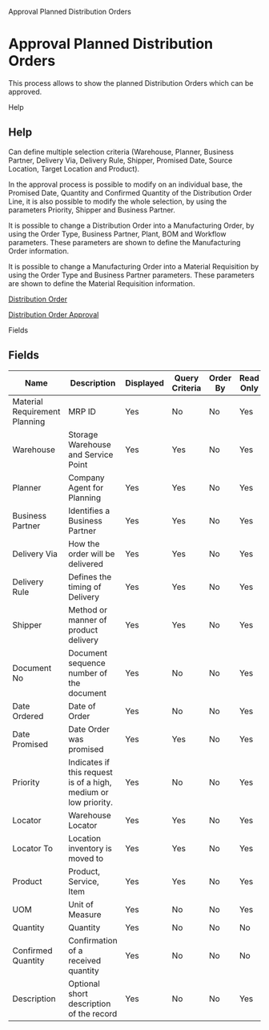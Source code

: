 
Approval  Planned Distribution Orders
# Approval  Planned Distribution Orders


This process allows to show  the planned Distribution Orders which can be approved.

Help
## Help

Can define multiple selection criteria (Warehouse, Planner, Business Partner, Delivery Via, Delivery Rule, Shipper, Promised Date,  Source Location, Target Location and Product).

 In the approval process is possible to modify on an individual base,  the Promised Date, Quantity and Confirmed Quantity of the Distribution Order Line, it is also possible to modify the whole selection,  by using the parameters Priority, Shipper and Business Partner.

It is possible to change a Distribution Order into  a Manufacturing  Order, by using the Order Type, Business Partner, Plant, BOM and Workflow parameters. These parameters are shown to define the Manufacturing Order information.

It is possible to change a Manufacturing Order into a Material Requisition by using the Order Type and Business Partner parameters. These  parameters are shown to define the Material Requisition information.

[Distribution Order](../../functional-guide/window/window-distribution-order.md)

[Distribution Order Approval](../../functional-guide/process/process-mrp_distribution_order_approval.md)

Fields
## Fields




Name                          | Description                                                     | Displayed | Query Criteria | Order By | Read Only | Mandatory
----------------------------- | --------------------------------------------------------------- | --------- | -------------- | -------- | --------- | ---------
Material Requirement Planning | MRP ID                                                          | Yes       | No             | No       | Yes       | Yes      
Warehouse                     | Storage Warehouse and Service Point                             | Yes       | Yes            | No       | Yes       | No       
Planner                       | Company Agent for Planning                                      | Yes       | Yes            | No       | Yes       | No       
Business Partner              | Identifies a Business Partner                                   | Yes       | Yes            | No       | Yes       | No       
Delivery Via                  | How the order will be delivered                                 | Yes       | Yes            | No       | Yes       | No       
Delivery Rule                 | Defines the timing of Delivery                                  | Yes       | Yes            | No       | Yes       | No       
Shipper                       | Method or manner of product delivery                            | Yes       | Yes            | No       | Yes       | No       
Document No                   | Document sequence number of the document                        | Yes       | No             | No       | Yes       | Yes      
Date Ordered                  | Date of Order                                                   | Yes       | No             | No       | Yes       | No       
Date Promised                 | Date Order was promised                                         | Yes       | Yes            | No       | Yes       | No       
Priority                      | Indicates if this request is of a high, medium or low priority. | Yes       | No             | No       | Yes       | Yes      
Locator                       | Warehouse Locator                                               | Yes       | Yes            | No       | Yes       | No       
Locator To                    | Location inventory is moved to                                  | Yes       | Yes            | No       | Yes       | No       
Product                       | Product, Service, Item                                          | Yes       | Yes            | No       | Yes       | No       
UOM                           | Unit of Measure                                                 | Yes       | No             | No       | Yes       | Yes      
Quantity                      | Quantity                                                        | Yes       | No             | No       | No        | Yes      
Confirmed Quantity            | Confirmation of a received quantity                             | Yes       | No             | No       | No        | Yes      
Description                   | Optional short description of the record                        | Yes       | No             | No       | Yes       | Yes      

